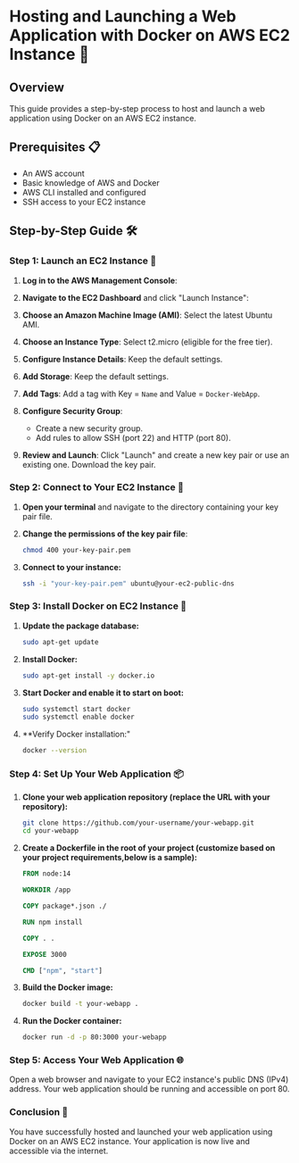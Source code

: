 # Hosting and Launching a Web Application with Docker on AWS EC2 Instance 🚀

## Overview

This guide provides a step-by-step process to host and launch a web application using Docker on an AWS EC2 instance.

## Prerequisites 📋

- An AWS account
- Basic knowledge of AWS and Docker
- AWS CLI installed and configured
- SSH access to your EC2 instance

## Step-by-Step Guide 🛠️

### Step 1: Launch an EC2 Instance 🚀

1. **Log in to the AWS Management Console**:


2. **Navigate to the EC2 Dashboard** and click "Launch Instance":
   

3. **Choose an Amazon Machine Image (AMI)**: Select the latest Ubuntu AMI.
   

4. **Choose an Instance Type**: Select t2.micro (eligible for the free tier).
   

5. **Configure Instance Details**: Keep the default settings.
   

6. **Add Storage**: Keep the default settings.
   

7. **Add Tags**: Add a tag with Key = `Name` and Value = `Docker-WebApp`.
   

8. **Configure Security Group**:
    - Create a new security group.
    - Add rules to allow SSH (port 22) and HTTP (port 80).
   

9. **Review and Launch**: Click "Launch" and create a new key pair or use an existing one. Download the key pair.
   

### Step 2: Connect to Your EC2 Instance 🔗

1. **Open your terminal** and navigate to the directory containing your key pair file.

2. **Change the permissions of the key pair file**:

   ```sh
   chmod 400 your-key-pair.pem

3. **Connect to your instance:**
   ```sh
   ssh -i "your-key-pair.pem" ubuntu@your-ec2-public-dns

### Step 3: Install Docker on EC2 Instance 🐳

1. **Update the package database:**
   ```sh
   sudo apt-get update

2. **Install Docker:**
   ```sh
   sudo apt-get install -y docker.io

3. **Start Docker and enable it to start on boot:**
   ```sh
   sudo systemctl start docker
   sudo systemctl enable docker

4. **Verify Docker installation:"
   ```sh
   docker --version

### Step 4: Set Up Your Web Application 📦
1. **Clone your web application repository (replace the URL with your repository):**
   ```sh
   git clone https://github.com/your-username/your-webapp.git
   cd your-webapp

2. **Create a Dockerfile in the root of your project (customize based on your project requirements,below is a sample):**
   ```dockerfile
   FROM node:14

   WORKDIR /app

   COPY package*.json ./

   RUN npm install

   COPY . .

   EXPOSE 3000

   CMD ["npm", "start"]
   ```
3. **Build the Docker image:**
   ```sh
   docker build -t your-webapp .

4. **Run the Docker container:**
   ```sh
   docker run -d -p 80:3000 your-webapp

### Step 5: Access Your Web Application 🌐
Open a web browser and navigate to your EC2 instance's public DNS (IPv4) address.
Your web application should be running and accessible on port 80.

### Conclusion 🎉
You have successfully hosted and launched your web application using Docker on an AWS EC2 instance. Your application is now live and accessible via the internet.


   
